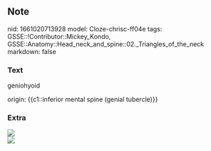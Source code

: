 ## Note
nid: 1661020713928
model: Cloze-chrisc-ff04e
tags: GSSE::!Contributor::Mickey_Kondo, GSSE::Anatomy::Head_neck_and_spine::02._Triangles_of_the_neck
markdown: false

### Text
geniohyoid
<div>
  origin: {{c1::inferior mental spine (genial tubercle)}}
</div>

### Extra
<img src="paste-95412ae4188a14d51c6b4f71d2327e4c37a20f81.jpg">
<div><img src=
"paste-0cc8db65c7248794bcf083e4cfd8e90c8a9bf69e.jpg"></div>
